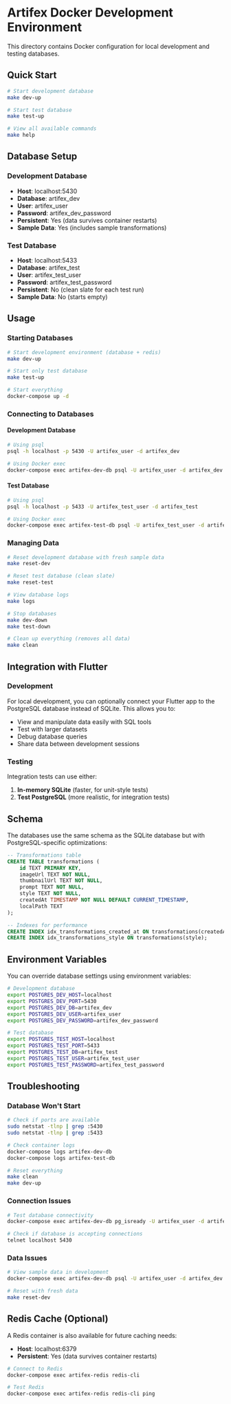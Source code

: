 # Artifex Docker Development Environment

This directory contains Docker configuration for local development and testing databases.

## Quick Start

```bash
# Start development database
make dev-up

# Start test database  
make test-up

# View all available commands
make help
```

## Database Setup

### Development Database
- **Host**: localhost:5430
- **Database**: artifex_dev
- **User**: artifex_user
- **Password**: artifex_dev_password
- **Persistent**: Yes (data survives container restarts)
- **Sample Data**: Yes (includes sample transformations)

### Test Database
- **Host**: localhost:5433
- **Database**: artifex_test
- **User**: artifex_test_user
- **Password**: artifex_test_password
- **Persistent**: No (clean slate for each test run)
- **Sample Data**: No (starts empty)

## Usage

### Starting Databases

```bash
# Start development environment (database + redis)
make dev-up

# Start only test database
make test-up

# Start everything
docker-compose up -d
```

### Connecting to Databases

#### Development Database
```bash
# Using psql
psql -h localhost -p 5430 -U artifex_user -d artifex_dev

# Using Docker exec
docker-compose exec artifex-dev-db psql -U artifex_user -d artifex_dev
```

#### Test Database
```bash
# Using psql  
psql -h localhost -p 5433 -U artifex_test_user -d artifex_test

# Using Docker exec
docker-compose exec artifex-test-db psql -U artifex_test_user -d artifex_test
```

### Managing Data

```bash
# Reset development database with fresh sample data
make reset-dev

# Reset test database (clean slate)
make reset-test

# View database logs
make logs

# Stop databases
make dev-down
make test-down

# Clean up everything (removes all data)
make clean
```

## Integration with Flutter

### Development
For local development, you can optionally connect your Flutter app to the PostgreSQL database instead of SQLite. This allows you to:
- View and manipulate data easily with SQL tools
- Test with larger datasets
- Debug database queries
- Share data between development sessions

### Testing
Integration tests can use either:
1. **In-memory SQLite** (faster, for unit-style tests)
2. **Test PostgreSQL** (more realistic, for integration tests)

## Schema

The databases use the same schema as the SQLite database but with PostgreSQL-specific optimizations:

```sql
-- Transformations table
CREATE TABLE transformations (
    id TEXT PRIMARY KEY,
    imageUrl TEXT NOT NULL,
    thumbnailUrl TEXT NOT NULL,
    prompt TEXT NOT NULL,
    style TEXT NOT NULL,
    createdAt TIMESTAMP NOT NULL DEFAULT CURRENT_TIMESTAMP,
    localPath TEXT
);

-- Indexes for performance
CREATE INDEX idx_transformations_created_at ON transformations(createdAt);
CREATE INDEX idx_transformations_style ON transformations(style);
```

## Environment Variables

You can override database settings using environment variables:

```bash
# Development database
export POSTGRES_DEV_HOST=localhost
export POSTGRES_DEV_PORT=5430
export POSTGRES_DEV_DB=artifex_dev
export POSTGRES_DEV_USER=artifex_user
export POSTGRES_DEV_PASSWORD=artifex_dev_password

# Test database
export POSTGRES_TEST_HOST=localhost
export POSTGRES_TEST_PORT=5433
export POSTGRES_TEST_DB=artifex_test
export POSTGRES_TEST_USER=artifex_test_user
export POSTGRES_TEST_PASSWORD=artifex_test_password
```

## Troubleshooting

### Database Won't Start
```bash
# Check if ports are available
sudo netstat -tlnp | grep :5430
sudo netstat -tlnp | grep :5433

# Check container logs
docker-compose logs artifex-dev-db
docker-compose logs artifex-test-db

# Reset everything
make clean
make dev-up
```

### Connection Issues
```bash
# Test database connectivity
docker-compose exec artifex-dev-db pg_isready -U artifex_user -d artifex_dev

# Check if database is accepting connections
telnet localhost 5430
```

### Data Issues
```bash
# View sample data in development
docker-compose exec artifex-dev-db psql -U artifex_user -d artifex_dev -c "SELECT * FROM transformations;"

# Reset with fresh data
make reset-dev
```

## Redis Cache (Optional)

A Redis container is also available for future caching needs:
- **Host**: localhost:6379
- **Persistent**: Yes (data survives container restarts)

```bash
# Connect to Redis
docker-compose exec artifex-redis redis-cli

# Test Redis
docker-compose exec artifex-redis redis-cli ping
```